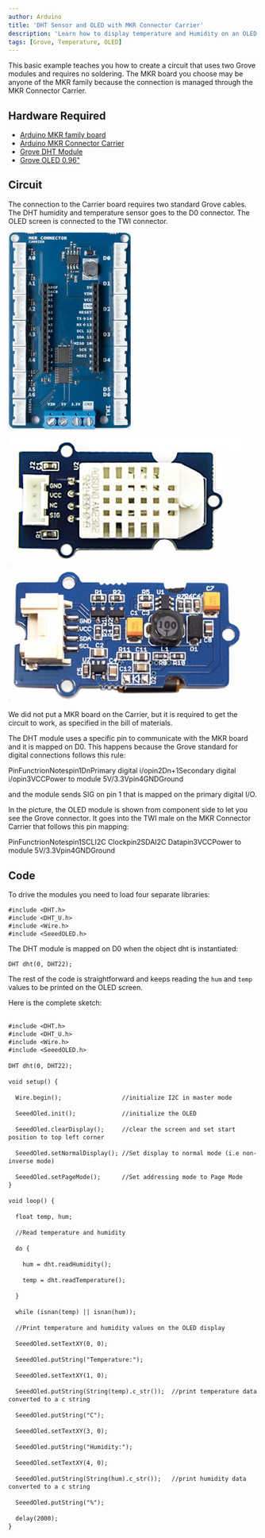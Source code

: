 ```yaml
---
author: Arduino
title: 'DHT Sensor and OLED with MKR Connector Carrier'
description: 'Learn how to display temperature and Humidity on an OLED display with the MKR Connector Carrier.'
tags: [Grove, Temperature, OLED]
---
```


This basic example teaches you how to create a circuit that uses two Grove modules and requires no soldering. The MKR board you choose may be anyone of the MKR family because the connection is managed through the MKR Connector Carrier.

## Hardware Required

- [Arduino MKR family board](https://store.arduino.cc/arduino-genuino/boards-modules)
- [Arduino MKR Connector Carrier](https://store.arduino.cc/arduino-mkr-connector-carrier)
- [Grove DHT Module](https://www.seeedstudio.com/Grove-Temperature&amp;Humidity-Sensor-Pro-p-838.html)
- [Grove OLED 0.96"](https://www.seeedstudio.com/Grove-OLED-Display-0.96%22-p-781.html)

## Circuit

The connection to the Carrier board requires two standard Grove cables. The DHT humidity and temperature sensor goes to the D0 connector. The OLED screen is connected to the TWI connector.

![The MKR Connector Carrier.](assets/MKRConnectorCarrier.jpg)

![Grove DHT sensor module.](assets/Grove_DHT_OLED.jpg)

We did not put a MKR board on the Carrier, but it is required to get the circuit to work, as specified in the bill of materials.

The DHT module uses a specific pin to communicate with the MKR board and it is  mapped on D0. This happens because the Grove standard for digital connections follows this rule:

PinFunctrionNotespin1DnPrimary digital i/opin2Dn+1Secondary digital i/opin3VCCPower to module 5V/3.3Vpin4GNDGround

and the module sends SIG on pin 1 that is mapped on the primary digital I/O.

In the picture, the OLED module is shown from component side to let you see the Grove connector. It goes into the TWI male on the MKR Connector Carrier that follows this pin mapping:

PinFunctrionNotespin1SCLI2C Clockpin2SDAI2C Datapin3VCCPower to module 5V/3.3Vpin4GNDGround

## Code

To drive the modules you need to load four separate libraries:

```arduino
#include <DHT.h>
#include <DHT_U.h>
#include <Wire.h>
#include <SeeedOLED.h>
```

The DHT module is mapped on D0 when the object dht is instantiated:

```arduino
DHT dht(0, DHT22);
```

The rest of the code is straightforward and keeps reading the `hum` and `temp` values to be printed on the OLED screen.

Here is the complete sketch:

```arduino

#include <DHT.h>
#include <DHT_U.h>
#include <Wire.h>
#include <SeeedOLED.h>

DHT dht(0, DHT22);

void setup() {

  Wire.begin();                 //initialize I2C in master mode

  SeeedOled.init();             //initialize the OLED

  SeeedOled.clearDisplay();     //clear the screen and set start position to top left corner

  SeeedOled.setNormalDisplay(); //Set display to normal mode (i.e non-inverse mode)

  SeeedOled.setPageMode();      //Set addressing mode to Page Mode
}

void loop() {

  float temp, hum;

  //Read temperature and humidity

  do {

    hum = dht.readHumidity();

    temp = dht.readTemperature();

  }

  while (isnan(temp) || isnan(hum));

  //Print temperature and humidity values on the OLED display

  SeeedOled.setTextXY(0, 0);

  SeeedOled.putString("Temperature:");

  SeeedOled.setTextXY(1, 0);

  SeeedOled.putString(String(temp).c_str());  //print temperature data converted to a c string

  SeeedOled.putString("C");

  SeeedOled.setTextXY(3, 0);

  SeeedOled.putString("Humidity:");

  SeeedOled.setTextXY(4, 0);

  SeeedOled.putString(String(hum).c_str());   //print humidity data converted to a c string

  SeeedOled.putString("%");

  delay(2000);
}
```